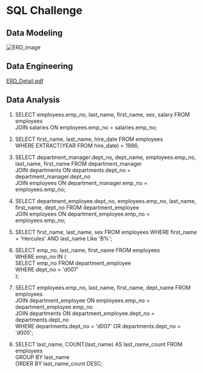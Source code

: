 # SQL Challenge

## Data Modeling

![ERD_image](https://user-images.githubusercontent.com/122246053/233492435-622357cc-733c-477f-b018-4fabbc21491f.png)

## Data Engineering
[ERD_Detail.pdf](https://github.com/domoto86/sql-challenge/files/11290629/ERD_Detail.pdf)

## Data Analysis
1. SELECT employees.emp_no, last_name, first_name, sex, salary FROM employees</br>
   JOIN salaries ON employees.emp_no = salaries.emp_no;
   
2. SELECT first_name, last_name, hire_date FROM employees </br>
   WHERE EXTRACT(YEAR FROM hire_date) = 1986;

3. SELECT department_manager.dept_no, dept_name, employees.emp_no, last_name, first_name FROM department_manager</br>
   JOIN departments ON departments.dept_no = department_manager.dept_no</br>
   JOIN employees ON department_manager.emp_no = employees.emp_no;</br>
   
4. SELECT department_employee.dept_no, employees.emp_no, last_name, first_name, dept_no FROM department_employee</br>
   JOIN employees ON department_employee.emp_no = employees.emp_no;

5. SELECT first_name, last_name, sex FROM employees
   WHERE first_name = 'Hercules' AND last_name Like 'B%';</br>

6. SELECT emp_no, last_name, first_name FROM employees</br>
   WHERE emp_no IN (</br>
      SELECT emp_no FROM department_employee</br>
      WHERE dept_no = 'd007'</br>
      );
    
7. SELECT employees.emp_no, last_name, first_name, dept_name FROM employees</br>
   JOIN department_employee ON employees.emp_no = department_employee.emp_no</br>
   JOIN departments ON department_employee.dept_no = departments.dept_no</br>
   WHERE departments.dept_no = 'd007' OR departments.dept_no = 'd005';

8. SELECT last_name, COUNT(last_name) AS last_name_count FROM employees</br>
   GROUP BY last_name</br>
   ORDER BY last_name_count DESC;
